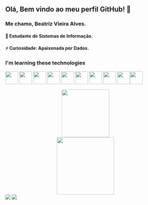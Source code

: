 ## Olá, Bem vindo ao meu perfil GitHub! 👋
### Me chamo, Beatriz Vieira Alves.

<h4> 🌱 Estudante de Sistemas de Informação. </h4>
<h4> ⚡ Curiosidade: Apaixonada por Dados. </h4>

### I'm learning these technologies
<img src="https://cdn.jsdelivr.net/gh/devicons/devicon/icons/git/git-original.svg" width="40" height="40"/> <img src="https://cdn.jsdelivr.net/gh/devicons/devicon/icons/java/java-original.svg" width="40" height="40"/> <img src="https://cdn.jsdelivr.net/gh/devicons/devicon/icons/linux/linux-original.svg" width="40" height="40"/> <img src="https://cdn.jsdelivr.net/gh/devicons/devicon/icons/css3/css3-original.svg" width="40" height="40"/> <img src="https://cdn.jsdelivr.net/gh/devicons/devicon/icons/html5/html5-original.svg" width="40" height="40"/> <img src="https://cdn.jsdelivr.net/gh/devicons/devicon/icons/javascript/javascript-original.svg" width="40" height="40"/> 
<img src="https://cdn.jsdelivr.net/gh/devicons/devicon/icons/mysql/mysql-original.svg" width="40" height="40"/> <img src="https://cdn.jsdelivr.net/gh/devicons/devicon/icons/nestjs/nestjs-plain.svg" width="40" height="40"/> <img src="https://cdn.jsdelivr.net/gh/devicons/devicon/icons/npm/npm-original-wordmark.svg" width="40" height="40"/><img src="https://cdn.jsdelivr.net/gh/devicons/devicon/icons/python/python-original.svg" width="40" height="40"/>

<div align="center">
<a href="https://github.com/trizalves">
<img height="150em" src="https://github-readme-stats.vercel.app/api/top-langs/?username=trizalves&layout=compact&langs_count=7&theme=dracula"/>
  </div>
  <div align="center">
<img height="180em" src="https://github-readme-stats.vercel.app/api?username=trizalves&show_icons=true&theme=dracula&include_all_commits=true&count_private=true"/>
  </div>

<div>
<a href="https://instagram.com/trizcoding" target="_blank"><img src="https://img.shields.io/badge/-Instagram-%23E4405F?style=for-the-badge&logo=instagram&logoColor=white" target="_blank"></a>
<a href = "mailto:contato@beatrizcontacts"><img src="https://img.shields.io/badge/Gmail-D14836?style=for-the-badge&logo=gmail&logoColor=white" target="_blank"></a>
</div>
  
    
<!--
**trizalves/trizalves** is a ✨ _special_ ✨ repository because its `README.md` (this file) appears on your GitHub profile.

